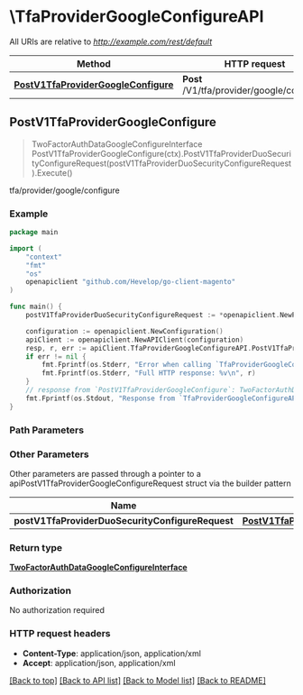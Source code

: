 # \TfaProviderGoogleConfigureAPI

All URIs are relative to *http://example.com/rest/default*

Method | HTTP request | Description
------------- | ------------- | -------------
[**PostV1TfaProviderGoogleConfigure**](TfaProviderGoogleConfigureAPI.md#PostV1TfaProviderGoogleConfigure) | **Post** /V1/tfa/provider/google/configure | tfa/provider/google/configure



## PostV1TfaProviderGoogleConfigure

> TwoFactorAuthDataGoogleConfigureInterface PostV1TfaProviderGoogleConfigure(ctx).PostV1TfaProviderDuoSecurityConfigureRequest(postV1TfaProviderDuoSecurityConfigureRequest).Execute()

tfa/provider/google/configure



### Example

```go
package main

import (
	"context"
	"fmt"
	"os"
	openapiclient "github.com/Hevelop/go-client-magento"
)

func main() {
	postV1TfaProviderDuoSecurityConfigureRequest := *openapiclient.NewPostV1TfaProviderDuoSecurityConfigureRequest("TfaToken_example") // PostV1TfaProviderDuoSecurityConfigureRequest |  (optional)

	configuration := openapiclient.NewConfiguration()
	apiClient := openapiclient.NewAPIClient(configuration)
	resp, r, err := apiClient.TfaProviderGoogleConfigureAPI.PostV1TfaProviderGoogleConfigure(context.Background()).PostV1TfaProviderDuoSecurityConfigureRequest(postV1TfaProviderDuoSecurityConfigureRequest).Execute()
	if err != nil {
		fmt.Fprintf(os.Stderr, "Error when calling `TfaProviderGoogleConfigureAPI.PostV1TfaProviderGoogleConfigure``: %v\n", err)
		fmt.Fprintf(os.Stderr, "Full HTTP response: %v\n", r)
	}
	// response from `PostV1TfaProviderGoogleConfigure`: TwoFactorAuthDataGoogleConfigureInterface
	fmt.Fprintf(os.Stdout, "Response from `TfaProviderGoogleConfigureAPI.PostV1TfaProviderGoogleConfigure`: %v\n", resp)
}
```

### Path Parameters



### Other Parameters

Other parameters are passed through a pointer to a apiPostV1TfaProviderGoogleConfigureRequest struct via the builder pattern


Name | Type | Description  | Notes
------------- | ------------- | ------------- | -------------
 **postV1TfaProviderDuoSecurityConfigureRequest** | [**PostV1TfaProviderDuoSecurityConfigureRequest**](PostV1TfaProviderDuoSecurityConfigureRequest.md) |  | 

### Return type

[**TwoFactorAuthDataGoogleConfigureInterface**](TwoFactorAuthDataGoogleConfigureInterface.md)

### Authorization

No authorization required

### HTTP request headers

- **Content-Type**: application/json, application/xml
- **Accept**: application/json, application/xml

[[Back to top]](#) [[Back to API list]](../README.md#documentation-for-api-endpoints)
[[Back to Model list]](../README.md#documentation-for-models)
[[Back to README]](../README.md)

